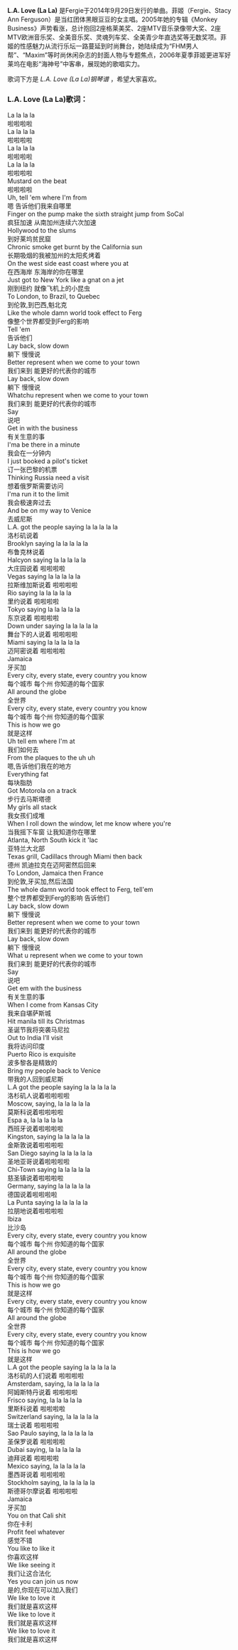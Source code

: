 

**L.A. Love (La La)** 是Fergie于2014年9月29日发行的单曲。菲姬（Fergie、Stacy Ann
Ferguson）是当红团体黑眼豆豆的女主唱。2005年她的专辑《Monkey
Business》声势看涨，总计抱回2座格莱美奖、2座MTV音乐录像带大奖、2座MTV欧洲音乐奖、全美音乐奖、灵魂列车奖、全美青少年直选奖等无数奖项。菲姬的性感魅力从流行乐坛一路蔓延到时尚舞台，她陆续成为“FHM男人帮”、“Maxim”等时尚休闲杂志的封面人物与专题焦点，2006年夏季菲姬更进军好莱坞在电影“海神号”中客串，展现她的歌唱实力。

  
歌词下方是 _L.A. Love (La La)钢琴谱_ ，希望大家喜欢。

### L.A. Love (La La)歌词：

La la la la  
啦啦啦啦  
La la la la  
啦啦啦啦  
La la la la  
啦啦啦啦  
La la la la  
啦啦啦啦  
Mustard on the beat  
啦啦啦啦  
Uh, tell 'em where I'm from  
嗯 告诉他们我来自哪里  
Finger on the pump make the sixth straight jump from SoCal  
疯狂加速 从南加州连续六次加速  
Hollywood to the slums  
到好莱坞贫民窟  
Chronic smoke get burnt by the California sun  
长期吸烟的我被加州的太阳炙烤着  
On the west side east coast where you at  
在西海岸 东海岸的你在哪里  
Just got to New York like a gnat on a jet  
刚到纽约 就像飞机上的小昆虫  
To London, to Brazil, to Quebec  
到伦敦,到巴西,魁北克  
Like the whole damn world took effect to Ferg  
像整个世界都受到Ferg的影响  
Tell 'em  
告诉他们  
Lay back, slow down  
躺下 慢慢说  
Better represent when we come to your town  
我们来到 能更好的代表你的城市  
Lay back, slow down  
躺下 慢慢说  
Whatchu represent when we come to your town  
我们来到 能更好的代表你的城市  
Say  
说吧  
Get in with the business  
有关生意的事  
I'ma be there in a minute  
我会在一分钟内  
I just booked a pilot's ticket  
订一张巴黎的机票  
Thinking Russia need a visit  
想着俄罗斯需要访问  
I'ma run it to the limit  
我会极速奔过去  
And be on my way to Venice  
去威尼斯  
L.A. got the people saying la la la la la  
洛杉矶说着  
Brooklyn saying la la la la la  
布鲁克林说着  
Halcyon saying la la la la la  
大庄园说着 啦啦啦啦  
Vegas saying la la la la la  
拉斯维加斯说着 啦啦啦啦  
Rio saying la la la la la  
里约说着 啦啦啦啦  
Tokyo saying la la la la la  
东京说着 啦啦啦啦  
Down under saying la la la la la  
舞台下的人说着 啦啦啦啦  
Miami saying la la la la la  
迈阿密说着 啦啦啦啦  
Jamaica  
牙买加  
Every city, every state, every country you know  
每个城市 每个州 你知道的每个国家  
All around the globe  
全世界  
Every city, every state, every country you know  
每个城市 每个州 你知道的每个国家  
This is how we go  
就是这样  
Uh tell em where I'm at  
我们如何去  
From the plaques to the uh uh  
嗯,告诉他们我在的地方  
Everything fat  
每块脂肪  
Got Motorola on a track  
步行去马斯塔德  
My girls all stack  
我女孩们成堆  
When I roll down the window, let me know where you're  
当我摇下车窗 让我知道你在哪里  
Atlanta, North South kick it 'lac  
亚特兰大北部  
Texas grill, Cadillacs through Miami then back  
德州 凯迪拉克在迈阿密然后回来  
To London, Jamaica then France  
到伦敦,牙买加,然后法国  
The whole damn world took effect to Ferg, tell'em  
整个世界都受到Ferg的影响 告诉他们  
Lay back, slow down  
躺下 慢慢说  
Better represent when we come to your town  
我们来到 能更好的代表你的城市  
Lay back, slow down  
躺下 慢慢说  
What u represent when we come to your town  
我们来到 能更好的代表你的城市  
Say  
说吧  
Get em with the business  
有关生意的事  
When I come from Kansas City  
我来自堪萨斯城  
Hit manila till its Christmas  
圣诞节我将突袭马尼拉  
Out to India I’ll visit  
我将访问印度  
Puerto Rico is exquisite  
波多黎各是精致的  
Bring my people back to Venice  
带我的人回到威尼斯  
L.A got the people saying la la la la la  
洛杉矶人说着啦啦啦啦  
Moscow, saying, la la la la la  
莫斯科说着啦啦啦啦  
Espa a, la la la la la  
西班牙说着啦啦啦啦  
Kingston, saying la la la la la  
金斯敦说着啦啦啦啦  
San Diego saying la la la la la  
圣地亚哥说着啦啦啦啦  
Chi-Town saying la la la la la  
慈圣镇说着啦啦啦啦  
Germany, saying la la la la la  
德国说着啦啦啦啦  
La Punta saying la la la la la  
拉朋地说着啦啦啦啦  
Ibiza  
比沙岛  
Every city, every state, every country you know  
每个城市 每个州 你知道的每个国家  
All around the globe  
全世界  
Every city, every state, every country you know  
每个城市 每个州 你知道的每个国家  
This is how we go  
就是这样  
Every city, every state, every country you know  
每个城市 每个州 你知道的每个国家  
All around the globe  
全世界  
Every city, every state, every country you know  
每个城市 每个州 你知道的每个国家  
This is how we go  
就是这样  
L.A got the people saying la la la la la  
洛杉矶的人们说着 啦啦啦啦  
Amsterdam, saying, la la la la la  
阿姆斯特丹说着 啦啦啦啦  
Frisco saying, la la la la la  
里斯科说着 啦啦啦啦  
Switzerland saying, la la la la la  
瑞士说着 啦啦啦啦  
Sao Paulo saying, la la la la la  
圣保罗说着 啦啦啦啦  
Dubai saying, la la la la la  
迪拜说着 啦啦啦啦  
Mexico saying, la la la la la  
墨西哥说着 啦啦啦啦  
Stockholm saying, la la la la la  
斯德哥尔摩说着 啦啦啦啦  
Jamaica  
牙买加  
You on that Cali shit  
你在卡利  
Profit feel whatever  
感觉不错  
You like to like it  
你喜欢这样  
We like seeing it  
我们让这合法化  
Yes you can join us now  
是的,你现在可以加入我们  
We like to love it  
我们就是喜欢这样  
We like to love it  
我们就是喜欢这样  
We like to love it  
我们就是喜欢这样

